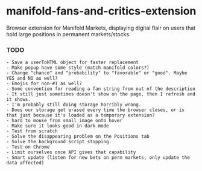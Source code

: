 # manifold-fans-and-critics-extension
Browser extension for Manifold Markets, displaying digital flair on users that hold large positions in permanent markets/stocks.

### TODO
    - Save a userToHTML object for faster replacement
    - Make popup have some style (match manifold colors?)
    - Change "chance" and "probability" to "favorable" or "good". Maybe YES and NO as well?
    - Emojis for non-#1 as well?
    - Some convention for reading a fan string from out of the description
    - It still just sometimes doesn't show on the page, then I refresh and it shows.
    - I'm probably still doing storage horribly wrong.
    - Does our storage get erased every time the browser closes, or is that just because it's loaded as a temporary extension?
    - hard to mouse from small image onto hover
    - Make sure it looks good in dark mode
    - Test from scratch
    - Solve the disappearing problem on the Positions tab
    - Solve the background script stopping.
    - Test on Chrome
    - Limit ourselves once API gives that capability
    - Smart update (listen for new bets on perm markets, only update the data affected)
